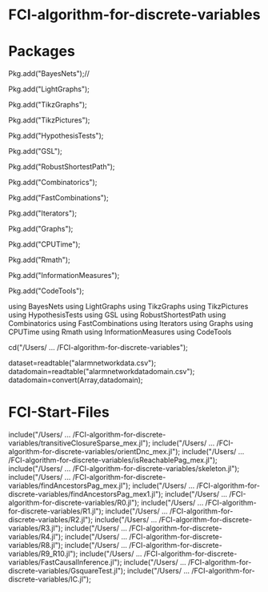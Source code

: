 # FCI-algorithm-for-discrete-variables
# Packages
Pkg.add("BayesNets");//

Pkg.add("LightGraphs");

Pkg.add("TikzGraphs");

Pkg.add("TikzPictures");

Pkg.add("HypothesisTests");

Pkg.add("GSL");

Pkg.add("RobustShortestPath");

Pkg.add("Combinatorics");

Pkg.add("FastCombinations");

Pkg.add("Iterators");

Pkg.add("Graphs");

Pkg.add("CPUTime");

Pkg.add("Rmath");

Pkg.add("InformationMeasures");

Pkg.add("CodeTools");

using BayesNets
using LightGraphs
using TikzGraphs
using TikzPictures
using HypothesisTests
using GSL
using RobustShortestPath
using Combinatorics
using FastCombinations
using Iterators
using Graphs
using CPUTime
using Rmath
using InformationMeasures
using CodeTools

cd("/Users/ ... /FCI-algorithm-for-discrete-variables");

dataset=readtable("alarmnetworkdata.csv");
datadomain=readtable("alarmnetworkdatadomain.csv");
datadomain=convert(Array,datadomain);
# FCI-Start-Files
  include("/Users/ ... /FCI-algorithm-for-discrete-variables/transitiveClosureSparse_mex.jl");
  include("/Users/ ... /FCI-algorithm-for-discrete-variables/orientDnc_mex.jl");
  include("/Users/ ... /FCI-algorithm-for-discrete-variables/isReachablePag_mex.jl");
  include("/Users/ ... /FCI-algorithm-for-discrete-variables/skeleton.jl");
  include("/Users/ ... /FCI-algorithm-for-discrete-variables/findAncestorsPag_mex.jl");
  include("/Users/ ... /FCI-algorithm-for-discrete-variables/findAncestorsPag_mex1.jl");
  include("/Users/ ... /FCI-algorithm-for-discrete-variables/R0.jl");
  include("/Users/ ... /FCI-algorithm-for-discrete-variables/R1.jl");
  include("/Users/ ... /FCI-algorithm-for-discrete-variables/R2.jl");
  include("/Users/ ... /FCI-algorithm-for-discrete-variables/R3.jl");
  include("/Users/ ... /FCI-algorithm-for-discrete-variables/R4.jl");
  include("/Users/ ... /FCI-algorithm-for-discrete-variables/R8.jl");
  include("/Users/ ... /FCI-algorithm-for-discrete-variables/R9_R10.jl");
  include("/Users/ ... /FCI-algorithm-for-discrete-variables/FastCausalInference.jl");
  include("/Users/ ... /FCI-algorithm-for-discrete-variables/GsquareTest.jl");
  include("/Users/ ... /FCI-algorithm-for-discrete-variables/IC.jl");
